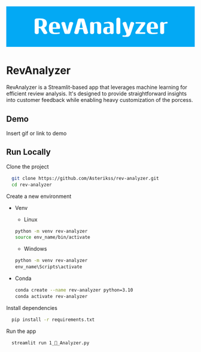 <h1 align="center">
  <img src="https://github.com/Asterikss/ttestt/blob/visuals/RevAnalyzerImg.png?raw=true" alt="RevAnalyzer">
</h1>

# RevAnalyzer

RevAnalyzer is a Streamlit-based app that leverages machine learning for
efficient review analysis. It's designed to provide straightforward insights
into customer feedback while enabling heavy customization of the porcess.


## Demo

Insert gif or link to demo


## Run Locally

Clone the project

```bash
  git clone https://github.com/Asterikss/rev-analyzer.git
  cd rev-analyzer
```

Create a new environment
*  Venv
    * Linux
    ```bash
    python -m venv rev-analyzer
    source env_name/bin/activate
    ```
    * Windows

    ```bash
    python -m venv rev-analyzer
    env_name\Scripts\activate
    ```

* Conda

  ```bash
  conda create --name rev-analyzer python=3.10
  conda activate rev-analyzer
  ```

Install dependencies

```bash
  pip install -r requirements.txt
```

Run the app

```bash
  streamlit run 1_🔬_Analyzer.py
```
